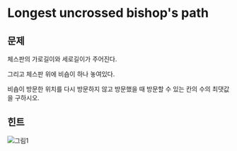 # Longest uncrossed bishop's path

## 문제

체스판의 가로길이와 세로길이가 주어진다.

그리고 체스판 위에 비숍이 하나 놓여있다.

비숍이 방문한 위치를 다시 방문하지 않고 방문했을 때 방문할 수 있는 칸의 수의 최댓값을 구하시오.

## 힌트

![그림1](https://github.com/iknoom/uospc2020/blob/master/problems/iknoom/_images/bishop_img.png)